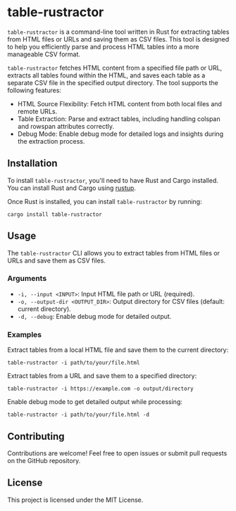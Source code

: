 # table-rustractor

`table-rustractor` is a command-line tool written in Rust for extracting tables
from HTML files or URLs and saving them as CSV files. This tool is designed to
help you efficiently parse and process HTML tables into a more manageable CSV
format.

`table-rustractor` fetches HTML content from a specified file path or URL,
extracts all tables found within the HTML, and saves each table as a separate
CSV file in the specified output directory. The tool supports the following
features:

- HTML Source Flexibility: Fetch HTML content from both local files and remote URLs.
- Table Extraction: Parse and extract tables, including handling colspan and rowspan attributes correctly.
- Debug Mode: Enable debug mode for detailed logs and insights during the extraction process.

## Installation

To install `table-rustractor`, you'll need to have Rust and Cargo installed.
You can install Rust and Cargo using [rustup](https://rustup.rs/).

Once Rust is installed, you can install `table-rustractor` by running:

```shell
cargo install table-rustractor
```

## Usage

The `table-rustractor` CLI allows you to extract tables from HTML files or URLs and save them as CSV files.

### Arguments

- `-i, --input <INPUT>`: Input HTML file path or URL (required).
- `-o, --output-dir <OUTPUT_DIR>`: Output directory for CSV files (default: current directory).
- `-d, --debug`: Enable debug mode for detailed output.

### Examples

Extract tables from a local HTML file and save them to the current directory:

```shell
table-rustractor -i path/to/your/file.html
```

Extract tables from a URL and save them to a specified directory:

```shell
table-rustractor -i https://example.com -o output/directory
```

Enable debug mode to get detailed output while processing:

```shell
table-rustractor -i path/to/your/file.html -d
```

## Contributing

Contributions are welcome! Feel free to open issues or submit pull requests on
the GitHub repository.

## License

This project is licensed under the MIT License.
